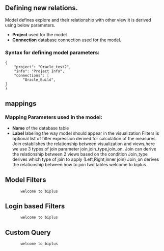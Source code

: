 ## Defining new relations. 

Model defines explore and their relationship with other view it is derived using below parameters.

- **Project** used for the model
- **Connection** database connection used for the model.

### Syntax for defining model parameters:
```
{
	"project": "Oracle_test2",
	"info": "Project Info",
	"connections": [
		"Oracle_Build",
]
}
``` 
## mappings

### Mapping Parameters used in the model:
- **Name** of the database table
- **Label** labeling the way model should appear in the visualization
Filters is optional list of filter expression derived for calculation of the measures
Join establishes the relationship between visualization and views,here we use 3 types of join parameter join,join_type,join_on.
Join can derive the relationship between 2 views based on the condition
Join_type derives which type of join to apply (Left,Right,inner join)
Join_on derives the relationship between how to join two tables
           welcome to biplus
## Model Filters

           welcome to biplus

## Login based Filters

           welcome to biplus

## Custom Query
    
           welcome to biplus
<!--stackedit_data:
eyJoaXN0b3J5IjpbLTE1OTIxNzcyODBdfQ==
-->